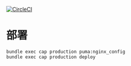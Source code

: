 [![CircleCI](https://circleci.com/gh/icbd/secretube.com/tree/master.svg?style=svg)](https://circleci.com/gh/icbd/secretube.com/tree/master)

# 部署

```
bundle exec cap production puma:nginx_config
bundle exec cap production deploy
```